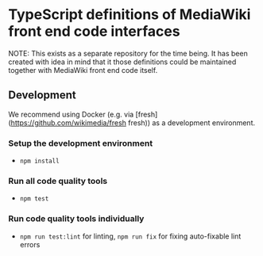 # TypeScript definitions of MediaWiki front end code interfaces

NOTE: This exists as a separate repository for the time being. It has been created with idea in mind that it those definitions could be maintained together with MediaWiki front end code itself.

## Development

We recommend using Docker (e.g. via [fresh](https://github.com/wikimedia/fresh fresh)) as a development environment.

### Setup the development environment

* `npm install`

### Run all code quality tools
* `npm test`

### Run code quality tools individually
* `npm run test:lint` for linting, `npm run fix` for fixing auto-fixable lint errors
